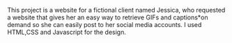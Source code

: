 This project is a website for a fictional client named Jessica, who requested a website that gives her an easy way to retrieve GIFs and captions*on demand so she can easily post to her social media accounts. I used HTML,CSS and Javascript for the design.

